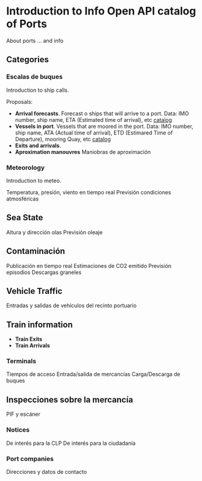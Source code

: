 # Introduction to Info Open API catalog of Ports
About ports ... and info

## Categories

### Escalas de buques
Introduction to ship calls.

Proposals:
- **Arrival forecasts**. Forecast o ships that will arrive to a port. Data: IMO number, ship name, ETA (Estimated time of arrival), etc [catalog](catalog/catalog-ArrivalForecasts.md)
- **Vessels in port**. Vessels that are moored in the port. Data: IMO number, ship name, ATA (Actual time of arrival), ETD (Estimared Time of Departure), mooring Quay, etc [catalog](catalog/catalog-VesselsInPort.md)
- **Exits and arrivals**. 
- **Aproximation manouvres** Maniobras de aproximación

### Meteorology
Introduction to meteo. 

Temperatura, presión, viento en tiempo real
Previsión condiciones atmosféricas

## Sea State
Altura y dirección olas
Previsión oleaje

## Contaminación
Publicación en tiempo real
Estimaciones de CO2 emitido
Previsión episodios
Descargas graneles

## Vehicle Traffic
Entradas y salidas de vehículos del recinto portuario

## Train information

- **Train Exits**
- **Train Arrivals**

### Terminals
Tiempos de acceso
Entrada/salida de mercancías
Carga/Descarga de buques

## Inspecciones sobre la mercancía
PIF y escáner

### Notices
De interés para la CLP
De interés para la ciudadanía

### Port companies
Direcciones y datos de contacto
